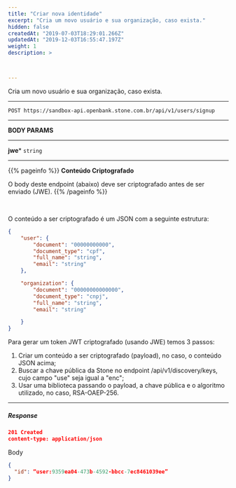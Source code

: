 ```yaml
---
title: "Criar nova identidade"
excerpt: "Cria um novo usuário e sua organização, caso exista."
hidden: false
createdAt: "2019-07-03T18:29:01.266Z"
updatedAt: "2019-12-03T16:55:47.197Z"
weight: 1
description: >



---
```

Cria um novo usuário e sua organização, caso exista.


---

```http 
POST https://sandbox-api.openbank.stone.com.br/api/v1/users/signup
```
---

**BODY PARAMS**

---

**jwe***  `string` 


---

{{% pageinfo %}}
**Conteúdo Criptografado**

O body deste endpoint (abaixo) deve ser criptografado antes de ser enviado (JWE).
{{% /pageinfo %}}

<br>


O conteúdo a ser criptografado é um JSON com a seguinte estrutura:

```JSON
{
	"user": {
		"document": "00000000000",
		"document_type": "cpf",
		"full_name": "string",
		"email": "string"
	},

	"organization": {
		"document": "00000000000000",
		"document_type": "cnpj",
		"full_name": "string",
		"email": "string"

	}
}
```




Para gerar um token JWT criptografado (usando JWE) temos 3 passos:
1. Criar um conteúdo a ser criptografado (payload), no caso, o conteúdo JSON acima;
2. Buscar a chave pública da Stone no endpoint /api/v1/discovery/keys, cujo campo "use" seja igual a "enc";
3. Usar uma biblioteca passando o payload, a chave pública e o algoritmo utilizado, no caso, RSA-OAEP-256.


---

##### **Response**

```JSON
201 Created
content-type: application/json
```
Body
```JSON
{
  "id": “user:9359ea04-473b-4592-bbcc-7ec8461039ee”
}
```


```